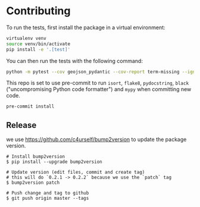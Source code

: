 # Contributing

To run the tests, first install the package in a virtual environment:

```sh
virtualenv venv
source venv/bin/activate
pip install -e '.[test]'
```

You can then run the tests with the following command:

```sh
python -m pytest --cov geojson_pydantic --cov-report term-missing --ignore=venv
```

This repo is set to use pre-commit to run `isort`, `flake8`, `pydocstring`, `black` ("uncompromising Python code formatter") and `mypy` when committing new code.

``` sh
pre-commit install
```


## Release

we use https://github.com/c4urself/bump2version to update the package version.

```
# Install bump2version
$ pip install --upgrade bump2version

# Update version (edit files, commit and create tag)
# this will do `0.2.1 -> 0.2.2` because we use the `patch` tag
$ bump2version patch

# Push change and tag to github
$ git push origin master --tags
```
